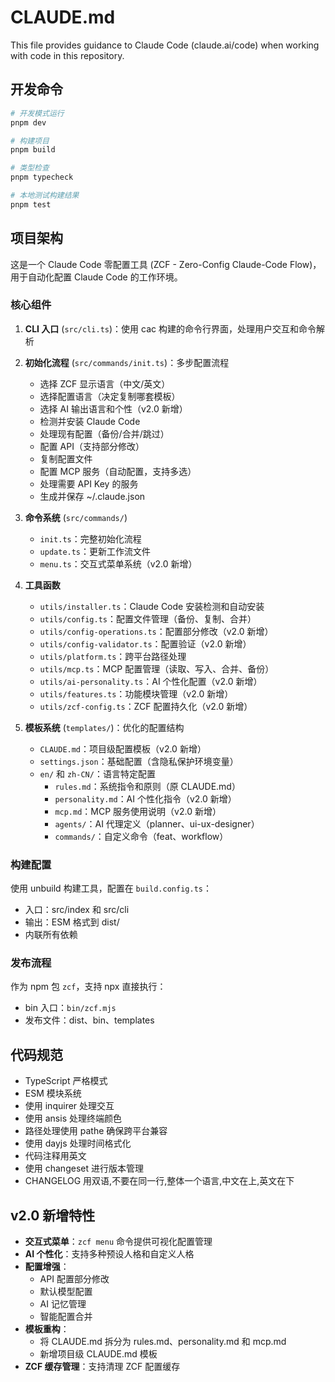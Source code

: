 # CLAUDE.md

This file provides guidance to Claude Code (claude.ai/code) when working with code in this repository.

## 开发命令

```bash
# 开发模式运行
pnpm dev

# 构建项目
pnpm build

# 类型检查
pnpm typecheck

# 本地测试构建结果
pnpm test
```

## 项目架构

这是一个 Claude Code 零配置工具 (ZCF - Zero-Config Claude-Code Flow)，用于自动化配置 Claude Code 的工作环境。

### 核心组件

1. **CLI 入口** (`src/cli.ts`)：使用 cac 构建的命令行界面，处理用户交互和命令解析

2. **初始化流程** (`src/commands/init.ts`)：多步配置流程

   - 选择 ZCF 显示语言（中文/英文）
   - 选择配置语言（决定复制哪套模板）
   - 选择 AI 输出语言和个性（v2.0 新增）
   - 检测并安装 Claude Code
   - 处理现有配置（备份/合并/跳过）
   - 配置 API（支持部分修改）
   - 复制配置文件
   - 配置 MCP 服务（自动配置，支持多选）
   - 处理需要 API Key 的服务
   - 生成并保存 ~/.claude.json

3. **命令系统** (`src/commands/`)

   - `init.ts`：完整初始化流程
   - `update.ts`：更新工作流文件
   - `menu.ts`：交互式菜单系统（v2.0 新增）

4. **工具函数**

   - `utils/installer.ts`：Claude Code 安装检测和自动安装
   - `utils/config.ts`：配置文件管理（备份、复制、合并）
   - `utils/config-operations.ts`：配置部分修改（v2.0 新增）
   - `utils/config-validator.ts`：配置验证（v2.0 新增）
   - `utils/platform.ts`：跨平台路径处理
   - `utils/mcp.ts`：MCP 配置管理（读取、写入、合并、备份）
   - `utils/ai-personality.ts`：AI 个性化配置（v2.0 新增）
   - `utils/features.ts`：功能模块管理（v2.0 新增）
   - `utils/zcf-config.ts`：ZCF 配置持久化（v2.0 新增）

5. **模板系统** (`templates/`)：优化的配置结构
   - `CLAUDE.md`：项目级配置模板（v2.0 新增）
   - `settings.json`：基础配置（含隐私保护环境变量）
   - `en/` 和 `zh-CN/`：语言特定配置
     - `rules.md`：系统指令和原则（原 CLAUDE.md）
     - `personality.md`：AI 个性化指令（v2.0 新增）
     - `mcp.md`：MCP 服务使用说明（v2.0 新增）
     - `agents/`：AI 代理定义（planner、ui-ux-designer）
     - `commands/`：自定义命令（feat、workflow）

### 构建配置

使用 unbuild 构建工具，配置在 `build.config.ts`：

- 入口：src/index 和 src/cli
- 输出：ESM 格式到 dist/
- 内联所有依赖

### 发布流程

作为 npm 包 `zcf`，支持 npx 直接执行：

- bin 入口：`bin/zcf.mjs`
- 发布文件：dist、bin、templates

## 代码规范

- TypeScript 严格模式
- ESM 模块系统
- 使用 inquirer 处理交互
- 使用 ansis 处理终端颜色
- 路径处理使用 pathe 确保跨平台兼容
- 使用 dayjs 处理时间格式化
- 代码注释用英文
- 使用 changeset 进行版本管理
- CHANGELOG 用双语,不要在同一行,整体一个语言,中文在上,英文在下

## v2.0 新增特性

- **交互式菜单**：`zcf menu` 命令提供可视化配置管理
- **AI 个性化**：支持多种预设人格和自定义人格
- **配置增强**：
  - API 配置部分修改
  - 默认模型配置
  - AI 记忆管理
  - 智能配置合并
- **模板重构**：
  - 将 CLAUDE.md 拆分为 rules.md、personality.md 和 mcp.md
  - 新增项目级 CLAUDE.md 模板
- **ZCF 缓存管理**：支持清理 ZCF 配置缓存
